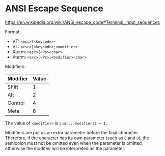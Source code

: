 # ANSI Escape Sequence

https://en.wikipedia.org/wiki/ANSI_escape_code#Terminal_input_sequences

Format:

- VT: `<esc>[<keycode>~`
- VT: `<esc>[<keycode>;<modifier>~`
- Xterm: `<esc>[<Ps><char>`
- Xterm: `<esc>[<Ps>;<modifier><char>`

Modifiers:

| Modifier | Value |
| -------- | ----- |
| Shift    | 1     |
| Alt      | 2     |
| Control  | 4     |
| Meta     | 8     |

The value of `<modifier>` is `sum(...modifiers) + 1`.

Modifiers are put as an extra parameter before the final character. Therefore, if the character has its own parameter (such as `C` and `D`), the semicolon must not be omitted even when the parameter is omitted, otherwise the modifier will be interpreted as the parameter.
